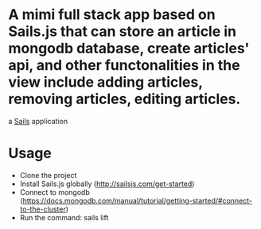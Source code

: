 # A mimi full stack app based on Sails.js that can store an article in mongodb database, create articles' api, and other functonalities in the view include adding articles, removing articles, editing articles. 

a [Sails](http://sailsjs.org) application

# Usage

- Clone the project
- Install Sails.js globally (http://sailsjs.com/get-started)
- Connect to mongodb (https://docs.mongodb.com/manual/tutorial/getting-started/#connect-to-the-cluster)
- Run the command: sails lift 
